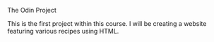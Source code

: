 The Odin Project

This is the first project within this course.
I will be creating a website featuring various recipes using HTML.